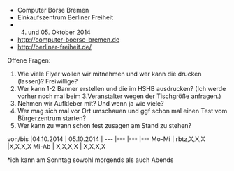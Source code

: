 * Computer Börse Bremen
* Einkaufszentrum Berliner Freiheit
* 04. und 05. Oktober 2014
* http://computer-boerse-bremen.de
* http://berliner-freiheit.de/

Offene Fragen:

1. Wie viele Flyer wollen wir mitnehmen und wer kann die drucken (lassen)? Freiwillige?
2. Wer kann 1-2 Banner erstellen und die im HSHB ausdrucken? (Ich werde vorher noch mal beim 3.Veranstalter wegen der Tischgröße anfragen.)
3. Nehmen wir Aufkleber mit? Und wenn ja wie viele? 
4. Wer mag sich mal vor Ort umschauen und ggf schon mal einen Test vom Bürgerzentrum starten?
5. Wer kann zu wann schon  fest zusagen am Stand zu stehen?


von/bis |04.10.2014 | 05.10.2014 |
--- |---  |--- |--- 
 Mo-Mi |	rbtz,X,X,X |X,X,X,X
Mi-Ab | X,X,X,X |  X,X,X,X

*ich kann am Sonntag sowohl morgends als auch Abends